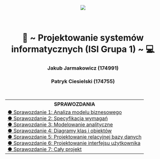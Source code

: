 <body>
    <div align="center">
        <img src="https://uwm.edu.pl/sites/default/files/2023-01/uwm_logo_poziome_EN.png">
    </div>
    <br>
    <br>
    <div>
        <h1 align="center">💾 ~ Projektowanie systemów informatycznych (ISI Grupa 1) ~ 💻</h1>
        <h3 align="center">Jakub Jarmakowicz (174991)</h3>
        <h3 align="center">Patryk Ciesielski (174755)</h3>
    </div>
    <br>
   <table align="center">
      <tr>
         <th>SPRAWOZDANIA</th>
      </tr>
       <tr>
           <td align="left">
                <a href="Sprawozdania/1/PSI_Sprawozdanie1.pdf">● Sprawozdanie 1: Analiza modelu biznesowego</a> <br>
                <a href="Sprawozdania/2/SPR2_Jarmakowicz_Ciesielski.pdf">● Sprawozdanie 2: Specyfikacja wymagań</a> <br>
                <a href="Sprawozdania/3/SPR3_Jarmakowicz_Ciesielski.pdf">● Sprawozdanie 3: Modelowanie analityczne</a> <br>
                <a href="Sprawozdania/4/SPR4_Jarmakowicz_Ciesielski.pdf">● Sprawozdanie 4: Diagramy klas i obiektów</a> <br>
                <a href="Sprawozdania/5/SPR5_Jarmakowicz_Ciesielski.pdf">● Sprawozdanie 5: Projektowanie relacyjnej bazy danych</a> <br>
                <a href="Sprawozdania/6/SPR6_Jarmakowicz_Ciesielski.pdf">● Sprawozdanie 6: Projektowanie interfejsu użytkownika</a> <br>
                <a href="Sprawozdania/7/ALL_SPR7_Jarmakowicz_Ciesielski.pdf">● Sprawozdanie 7: Cały projekt</a> <br>
           </td>
       </tr>
   </table>
</body>

